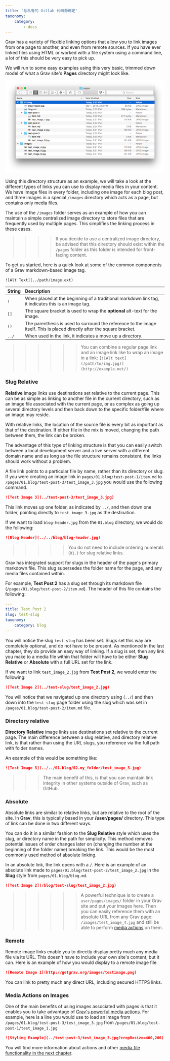 ```yaml
---
title: '与私有的 Gitlab 代码源绑定'
taxonomy:
    category:
        - docs
---
```


Grav has a variety of flexible linking options that allow you to link images from one page to another, and even from remote sources. If you have ever linked files using HTML or worked with a file system using a command line, a lot of this should be very easy to pick up.

We will run to some easy examples using this very basic, trimmed down model of what a Grav site's **Pages** directory might look like.

![Pages Directory](pages.png)

Using this directory structure as an example, we will take a look at the different types of links you can use to display media files in your content. We have image files in every folder, including one image for each blog post, and three images in a special `/images` directory which acts as a page, but contains only media files.

The use of the `/images` folder serves as an example of how you can maintain a simple centralized image directory to store files that are frequently used by multiple pages. This simplifies the linking process in these cases.

>>>> If you decide to use a centralized image directory, be advised that this directory should exist within the `/pages` folder as this folder is intended for front-facing content.

To get us started, here is a quick look at some of the common components of a Grav markdown-based image tag.

```
![Alt Text](../path/image.ext)
```

| String |                                                                           Description                                                                            |
| :----- | :--------------------------------------------------------------------------------------------------------------------------------------------------------------- |
| `!`    | When placed at the beginning of a traditional markdown link tag, it indicates this is an image tag.                        |
| `[]`   | The square bracket is used to wrap the **optional** alt-text for the image. |
| `()`   | The parenthesis is used to surround the reference to the image itself. This is placed directly after the square bracket.                                                           |
| `../`  | When used in the link, it indicates a move up a directory.                                                                                                       |

>>>>>> You can combine a regular page link and an image link like to wrap an image in a link: `[![Alt text](/path/to/img.jpg)](http://example.net/)`

### Slug Relative

**Relative** image links use destinations set relative to the current page. This can be as simple as linking to another file in the current directory, such as an image file associated with the current page, or as complex as going up several directory levels and then back down to the specific folder/file where an image may reside.

With relative links, the location of the source file is every bit as important as that of the destination. If either file in the mix is moved, changing the path between them, the link can be broken.

The advantage of this type of linking structure is that you can easily switch between a local development server and a live server with a different domain name and as long as the file structure remains consistent, the links should work without a problem.

A file link points to a particular file by name, rather than its directory or slug. If you were creating an image link in `pages/01.blog/test-post-1/item.md` to `/pages/01.blog/test-post-3/test_image_3.jpg` you would use the following command.

```markdown
![Test Image 3](../test-post-3/test_image_3.jpg)
```

This link moves up one folder, as indicated by `../`, and then down one folder, pointing directly to `test_image_3.jpg` as the destination.

If we want to load `blog-header.jpg` from the `01.blog` directory, we would do the following:

```markdown
![Blog Header](../../blog/blog-header.jpg)
```

>>>>> You do not need to include ordering numerals (`01.`) for slug relative links.

Grav has integrated support for slugs in the header of the page's primary markdown file. This slug supersedes the folder name for the page, and any media files contained within.

For example, **Test Post 2** has a slug set through its markdown file (`/pages/01.blog/test-post-2/item.md`). The header of this file contains the following:

```yaml
---
title: Test Post 2
slug: test-slug
taxonomy:
    category: blog
---
```

You will notice the slug `test-slug` has been set. Slugs set this way are completely optional, and do not have to be present. As mentioned in the last chapter, they do provide an easy way of linking. If a slug is set, then any link you make to a media file within that folder will have to be either **Slug Relative** or **Absolute** with a full URL set for the link.

If we want to link `test_image_2.jpg` from **Test Post 2**, we would enter the following:

```markdown
![Test Image 2](../test-slug/test_image_2.jpg)
```

You will notice that we navigated up one directory using (`../`) and then down into the `test-slug` page folder using the slug which was set in `/pages/01.blog/test-post-2/item.md` file.

### Directory relative

**Directory Relative** image links use destinations set relative to the current page. The main difference between a slug relative, and directory relative link, is that rather than using the URL slugs, you reference via the full path with folder names.

An example of this would be something like:

```markdown
![Test Image 3](../../01.blog/02.my_folder/test_image_3.jpg)
```

>>> The main benefit of this, is that you can maintain link integrity in other systems outside of Grav, such as GitHub.

### Absolute

Absolute links are similar to relative links, but are relative to the root of the site. In **Grav**, this is typically based in your **/user/pages/** directory. This type of link can be done in two different ways.

You can do it in a similar fashion to the **Slug Relative** style which uses the slug, or directory name in the path for simplicity. This method removes potential issues of order changes later on (changing the number at the beginning of the folder name) breaking the link. This would be the most commonly used method of absolute linking.

In an absolute link, the link opens with a `/`. Here is an example of an absolute link made to `pages/01.blog/test-post-2/test_image_2.jpg` in the **Slug** style from `pages/01.blog/blog.md`.

```markdown
![Test Image 2](/blog/test-slug/test_image_2.jpg)
```

>>>>>> A powerful technique is to create a `user/pages/images/` folder in your Grav site and put your images here.  Then you can easily reference them with an absolute URL from any Grav page: `/images/test_image_4.jpg` and still be able to perform [media actions](../media) on them.

### Remote

Remote image links enable you to directly display pretty much any media file via its URL. This doesn't have to include your own site's content, but it can. Here is an example of how you would display to a remote image file.

```markdown
![Remote Image 1](http://getgrav.org/images/testimage.png)
```

You can link to pretty much any direct URL, including secured HTTPS links.

### Media Actions on Images

One of the main benefits of using images associated with pages is that it enables you to take advantage of [Grav's powerful media actions](../media). For example, here is a line you would use to load an image from `/pages/01.blog/test-post-3/test_image_3.jpg` from `/pages/01.blog/test-post-1/test_image_1.jpg`

```markdown
![Styling Example](../test-post-3/test_image_3.jpg?cropResize=400,200)
```

You will find more information about actions and other [media file functionality in the next chapter](../media).
